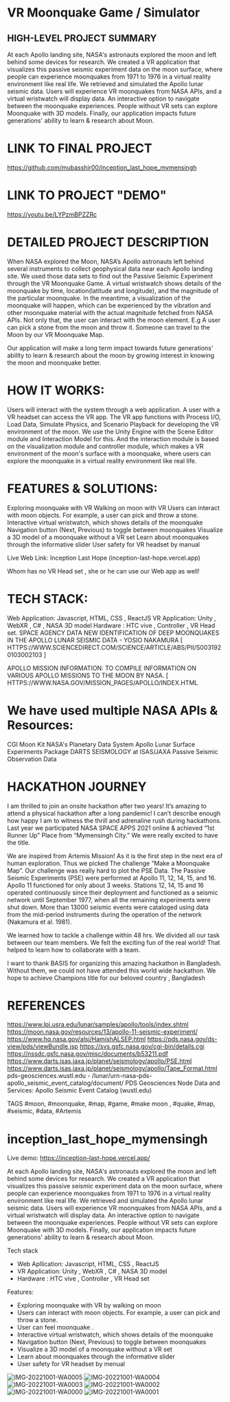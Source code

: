 # VR Moonquake Game / Simulator

## HIGH-LEVEL PROJECT SUMMARY
At each Apollo landing site, NASA's astronauts explored the moon and left behind some devices for research. We created a VR application that visualizes this passive seismic experiment data on the moon surface, where people can experience moonquakes from 1971 to 1976 in a virtual reality environment like real life. We retrieved and simulated the Apollo lunar seismic data. Users will experience VR moonquakes from NASA APIs, and a virtual wristwatch will display data. An interactive option to navigate between the moonquake experiences. People without VR sets can explore Moonquake with 3D models. Finally, our application impacts future generations' ability to learn &amp; research about Moon.

# LINK TO FINAL PROJECT
https://github.com/mubasshir00/inception_last_hope_mymensingh

# LINK TO PROJECT "DEMO"
https://youtu.be/LYPzmBPZZRc

# DETAILED PROJECT DESCRIPTION
When NASA explored the Moon, NASA’s Apollo astronauts left behind several instruments to collect geophysical data near each Apollo landing site. We used those data sets to find out the Passive Seismic Experiment through the VR Moonquake Game. A virtual wristwatch shows details of the moonquake by time, location(latitude and longitude), and the magnitude of the particular moonquake. In the meantime, a visualization of the moonquake will happen, which can be experienced by the vibration and other moonquake material with the actual magnitude fetched from NASA APIs. Not only that, the user can interact with the moon element. E.g A user can pick a stone from the moon and throw it. Someone can travel to the Moon by our VR Moonquake Map. 

Our application will make a long term impact towards future generations' ability to learn & research about the moon by growing interest in knowing the moon and moonquake better. 

# HOW IT WORKS:

Users will interact with the system through a web application. A user with a VR headset can access the VR app. The VR app functions with Process I/O, Load Data, Simulate Physics, and Scenario Playback for developing the VR environment of the moon. We use the Unity Engine with the Scene Editor module and Interaction Model for this. And the interaction module is based on the visualization module and controller module, which makes a VR environment of the moon's surface with a moonquake, where users can explore the moonquake in a virtual reality environment like real life.


# FEATURES & SOLUTIONS:

Exploring moonquake with VR
Walking on moon with VR
Users can interact with moon objects. For example, a user can pick and throw a stone.
Interactive virtual wristwatch, which shows details of the moonquake
Navigation button (Next, Previous) to toggle between moonquakes
Visualize a 3D model of a moonquake without a VR set
Learn about moonquakes through the informative slider
User safety for VR headset by manual


Live Web Link: Inception Last Hope (inception-last-hope.vercel.app)



Whom has no VR Head set , she or he can use our Web app as well!



# TECH STACK:

Web Application: Javascript, HTML, CSS , ReactJS
VR Application: Unity , WebXR , C# , NASA 3D model
Hardware : HTC vive , Controller , VR Head set.
SPACE AGENCY DATA
NEW IDENTIFICATION OF DEEP MOONQUAKES IN THE APOLLO LUNAR SEISMIC DATA - YOSIO NAKAMURA
[ HTTPS://WWW.SCIENCEDIRECT.COM/SCIENCE/ARTICLE/ABS/PII/S0031920103002103 ] 


APOLLO MISSION INFORMATION: TO COMPILE INFORMATION ON VARIOUS APOLLO MISSIONS TO THE MOON BY NASA. [ HTTPS://WWW.NASA.GOV/MISSION_PAGES/APOLLO/INDEX.HTML

# We have used multiple NASA APIs & Resources:

CGI Moon Kit
NASA's Planetary Data System
Apollo Lunar Surface Experiments Package
DARTS SEISMOLOGY at ISAS/JAXA
Passive Seismic Observation Data


# HACKATHON JOURNEY
I am thrilled to join an onsite hackathon after two years! It’s amazing to attend a physical hackathon after a long pandemic! I can’t describe enough how happy I am to witness the thrill and adrenaline rush during hackathons. Last year we participated NASA SPACE APPS 2021 online & achieved “1st Runner Up” Place from “Mymensingh City.” We were really excited to have the title. 

We are inspired from Artemis Mission! As it is the first step in the next era of human exploration. Thus we picked The challenge “Make a Moonquake Map”. Our challenge was really hard to plot the PSE Data.  The Passive Seismic Experiments (PSE) were performed at Apollo 11, 12, 14, 15, and 16. Apollo 11 functioned for only about 3 weeks. Stations 12, 14, 15 and 16 operated continuously since their deployment and functioned as a seismic network until September 1977, when all the remaining experiments were shut down. More than 13000 seismic events were cataloged using data from the mid-period instruments during the operation of the network (Nakamura et al. 1981).



We learned how to tackle a challenge within 48 hrs. We divided all our task between our team members. We felt the exciting fun of the real world! That helped to learn how to collaborate with a team. 



I want to thank BASIS for organizing this amazing hackathon in Bangladesh. Without them, we could not have attended this world wide hackathon. We hope to achieve Champions title for our beloved country , Bangladesh 

# REFERENCES
https://www.lpi.usra.edu/lunar/samples/apollo/tools/index.shtml 
https://moon.nasa.gov/resources/13/apollo-11-seismic-experiment/ 
https://www.hq.nasa.gov/alsj/HamishALSEP.html 
https://pds.nasa.gov/ds-view/pds/viewBundle.jsp
https://svs.gsfc.nasa.gov/cgi-bin/details.cgi 
https://nssdc.gsfc.nasa.gov/misc/documents/b53211.pdf 
https://www.darts.isas.jaxa.jp/planet/seismology/apollo/PSE.html
https://www.darts.isas.jaxa.jp/planet/seismology/apollo/Tape_Format.html
pds-geosciences.wustl.edu - /lunar/urn-nasa-pds-apollo_seismic_event_catalog/document/
PDS Geosciences Node Data and Services: Apollo Seismic Event Catalog (wustl.edu)



TAGS
#moon, #moonquake, #map, #game, #make moon , #quake, #map, #seismic, #data, #Artemis

# inception_last_hope_mymensingh

Live demo:  https://inception-last-hope.vercel.app/

At each Apollo landing site, NASA's astronauts explored the moon and left behind some devices for research. We created a VR application that visualizes this passive seismic experiment data on the moon surface, where people can experience moonquakes from 1971 to 1976 in a virtual reality environment like real life. We retrieved and simulated the Apollo lunar seismic data. Users will experience VR moonquakes from NASA APIs, and a virtual wristwatch will display data. An interactive option to navigate between the moonquake experiences. People without VR sets can explore Moonquake with 3D models. Finally, our application impacts future generations' ability to learn & research about Moon. 

Tech stack

* Web Apllication:  Javascript, HTML, CSS , ReactJS
* VR Application: Unity , WebXR , C# , NASA 3D model
* Hardware : HTC vive , Controller , VR Head set 

Features:

* Exploring moonquake with VR by walking on moon
* Users can interact with moon objects. For example, a user can pick and throw a stone.
* User can feel moonquake .
* Interactive virtual wristwatch, which shows details of the moonquake
* Navigation button (Next, Previous) to toggle between moonquakes
* Visualize a 3D model of a moonquake without a VR set
* Learn about moonquakes through the informative slider
* User safety for VR headset by menual

![IMG-20221001-WA0005](https://user-images.githubusercontent.com/46110807/193380116-41807155-1820-48d0-9576-d3a2cdea44d6.jpg)
![IMG-20221001-WA0004](https://user-images.githubusercontent.com/46110807/193380126-c39cdea2-2c2d-4b4a-b1ce-7ceb2fdb6f72.jpg)
![IMG-20221001-WA0003](https://user-images.githubusercontent.com/46110807/193380135-a1d8a3d8-c22e-4347-8d1b-f154e93d973a.jpg)
![IMG-20221001-WA0002](https://user-images.githubusercontent.com/46110807/193380139-d4b48dde-4b62-4f2c-ac3f-5639fb6d2309.jpg)
![IMG-20221001-WA0000](https://user-images.githubusercontent.com/46110807/193380161-66392830-032b-4a3d-95a6-9f21f4a08752.jpg)
![IMG-20221001-WA0001](https://user-images.githubusercontent.com/46110807/193380189-d28345c1-de3f-4e6b-9b1a-9b0f25ab9f66.jpg)
